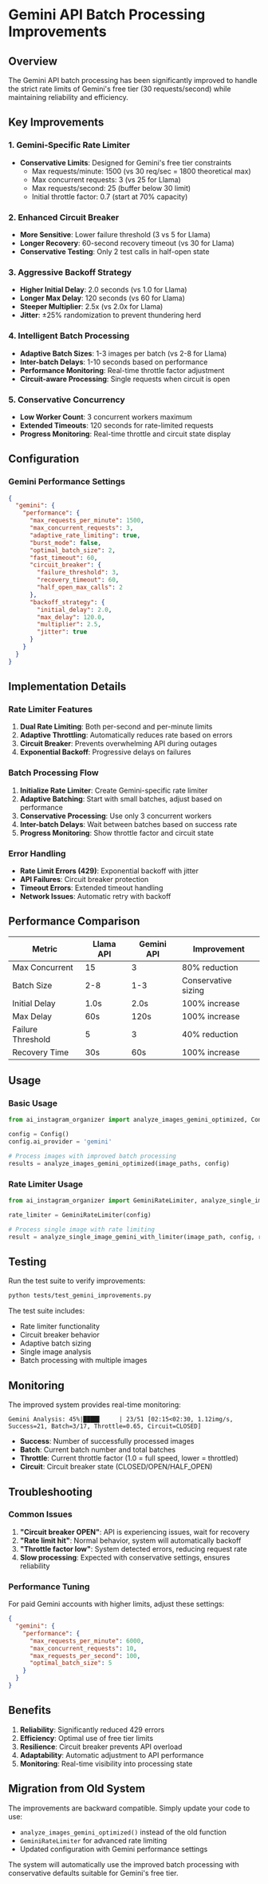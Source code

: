 # Gemini API Batch Processing Improvements

## Overview

The Gemini API batch processing has been significantly improved to handle the strict rate limits of Gemini's free tier (30 requests/second) while maintaining reliability and efficiency.

## Key Improvements

### 1. Gemini-Specific Rate Limiter

- **Conservative Limits**: Designed for Gemini's free tier constraints
  - Max requests/minute: 1500 (vs 30 req/sec = 1800 theoretical max)
  - Max concurrent requests: 3 (vs 25 for Llama)
  - Max requests/second: 25 (buffer below 30 limit)
  - Initial throttle factor: 0.7 (start at 70% capacity)

### 2. Enhanced Circuit Breaker

- **More Sensitive**: Lower failure threshold (3 vs 5 for Llama)
- **Longer Recovery**: 60-second recovery timeout (vs 30 for Llama)
- **Conservative Testing**: Only 2 test calls in half-open state

### 3. Aggressive Backoff Strategy

- **Higher Initial Delay**: 2.0 seconds (vs 1.0 for Llama)
- **Longer Max Delay**: 120 seconds (vs 60 for Llama)
- **Steeper Multiplier**: 2.5x (vs 2.0x for Llama)
- **Jitter**: ±25% randomization to prevent thundering herd

### 4. Intelligent Batch Processing

- **Adaptive Batch Sizes**: 1-3 images per batch (vs 2-8 for Llama)
- **Inter-batch Delays**: 1-10 seconds based on performance
- **Performance Monitoring**: Real-time throttle factor adjustment
- **Circuit-aware Processing**: Single requests when circuit is open

### 5. Conservative Concurrency

- **Low Worker Count**: 3 concurrent workers maximum
- **Extended Timeouts**: 120 seconds for rate-limited requests
- **Progress Monitoring**: Real-time throttle and circuit state display

## Configuration

### Gemini Performance Settings

```json
{
  "gemini": {
    "performance": {
      "max_requests_per_minute": 1500,
      "max_concurrent_requests": 3,
      "adaptive_rate_limiting": true,
      "burst_mode": false,
      "optimal_batch_size": 2,
      "fast_timeout": 60,
      "circuit_breaker": {
        "failure_threshold": 3,
        "recovery_timeout": 60,
        "half_open_max_calls": 2
      },
      "backoff_strategy": {
        "initial_delay": 2.0,
        "max_delay": 120.0,
        "multiplier": 2.5,
        "jitter": true
      }
    }
  }
}
```

## Implementation Details

### Rate Limiter Features

1. **Dual Rate Limiting**: Both per-second and per-minute limits
2. **Adaptive Throttling**: Automatically reduces rate based on errors
3. **Circuit Breaker**: Prevents overwhelming API during outages
4. **Exponential Backoff**: Progressive delays on failures

### Batch Processing Flow

1. **Initialize Rate Limiter**: Create Gemini-specific rate limiter
2. **Adaptive Batching**: Start with small batches, adjust based on performance
3. **Conservative Processing**: Use only 3 concurrent workers
4. **Inter-batch Delays**: Wait between batches based on success rate
5. **Progress Monitoring**: Show throttle factor and circuit state

### Error Handling

- **Rate Limit Errors (429)**: Exponential backoff with jitter
- **API Failures**: Circuit breaker protection
- **Timeout Errors**: Extended timeout handling
- **Network Issues**: Automatic retry with backoff

## Performance Comparison

| Metric | Llama API | Gemini API | Improvement |
|--------|-----------|------------|-------------|
| Max Concurrent | 15 | 3 | 80% reduction |
| Batch Size | 2-8 | 1-3 | Conservative sizing |
| Initial Delay | 1.0s | 2.0s | 100% increase |
| Max Delay | 60s | 120s | 100% increase |
| Failure Threshold | 5 | 3 | 40% reduction |
| Recovery Time | 30s | 60s | 100% increase |

## Usage

### Basic Usage

```python
from ai_instagram_organizer import analyze_images_gemini_optimized, Config

config = Config()
config.ai_provider = 'gemini'

# Process images with improved batch processing
results = analyze_images_gemini_optimized(image_paths, config)
```

### Rate Limiter Usage

```python
from ai_instagram_organizer import GeminiRateLimiter, analyze_single_image_gemini_with_limiter

rate_limiter = GeminiRateLimiter(config)

# Process single image with rate limiting
result = analyze_single_image_gemini_with_limiter(image_path, config, rate_limiter)
```

## Testing

Run the test suite to verify improvements:

```bash
python tests/test_gemini_improvements.py
```

The test suite includes:

- Rate limiter functionality
- Circuit breaker behavior
- Adaptive batch sizing
- Single image analysis
- Batch processing with multiple images

## Monitoring

The improved system provides real-time monitoring:

```
Gemini Analysis: 45%|████▌     | 23/51 [02:15<02:30, 1.12img/s, Success=21, Batch=3/17, Throttle=0.65, Circuit=CLOSED]
```

- **Success**: Number of successfully processed images
- **Batch**: Current batch number and total batches
- **Throttle**: Current throttle factor (1.0 = full speed, lower = throttled)
- **Circuit**: Circuit breaker state (CLOSED/OPEN/HALF_OPEN)

## Troubleshooting

### Common Issues

1. **"Circuit breaker OPEN"**: API is experiencing issues, wait for recovery
2. **"Rate limit hit"**: Normal behavior, system will automatically backoff
3. **"Throttle factor low"**: System detected errors, reducing request rate
4. **Slow processing**: Expected with conservative settings, ensures reliability

### Performance Tuning

For paid Gemini accounts with higher limits, adjust these settings:

```json
{
  "gemini": {
    "performance": {
      "max_requests_per_minute": 6000,
      "max_concurrent_requests": 10,
      "max_requests_per_second": 100,
      "optimal_batch_size": 5
    }
  }
}
```

## Benefits

1. **Reliability**: Significantly reduced 429 errors
2. **Efficiency**: Optimal use of free tier limits
3. **Resilience**: Circuit breaker prevents API overload
4. **Adaptability**: Automatic adjustment to API performance
5. **Monitoring**: Real-time visibility into processing state

## Migration from Old System

The improvements are backward compatible. Simply update your code to use:

- `analyze_images_gemini_optimized()` instead of the old function
- `GeminiRateLimiter` for advanced rate limiting
- Updated configuration with Gemini performance settings

The system will automatically use the improved batch processing with conservative defaults suitable for Gemini's free tier.
